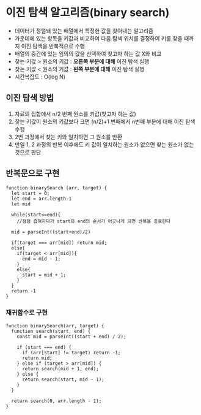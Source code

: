 # 이진 탐색 알고리즘(binary search)

- 데이터가 정렬돼 있는 배열에서 특정한 값을 찾아내는 알고리즘
- 가운데에 있는 항목을 키값과 비교하여 다음 탐색 위치를 결정하여 키를 찾을 때까지 이진 탐색을 반복적으로 수행
- 배열의 중간에 있는 임의의 값을 선택하여 찾고자 하는 값 X와 비교
- 찾는 키값 > 원소의 키값 : **오른쪽 부분에 대해** 이진 탐색 실행
- 찾는 키값 < 원소의 키값 : **왼쪽 부분에 대해** 이진 탐색 실행
- 시간복잡도 : O(log N)

## 이진 탐색 방법

1. 자료의 집합에서 n/2 번째 원소를 키값(찾고자 하는 값)
2. 찾는 키값이 원소의 키값보다 크면 (n/2)+1 번째에서 n번째 부분에 대해 이진 탐색 수행
3. 2번 과정에서 찾는 키와 일치하면 그 원소를 반환
4. 만일 1, 2 과정의 반복 이후에도 키 값이 일치하는 원소가 없으면 찾는 원소가 없는 것으로 판단

## 반복문으로 구현

```
function binarySearch (arr, target) {
  let start = 0;
  let end = arr.length-1
  let mid

  while(start<=end){
    //점점 좁혀지다가 start와 end의 순서가 어긋나게 되면 반복을 종료한다

  mid = parseInt((start+end)/2)

  if(target === arr[mid]) return mid;
  else{
    if(target < arr[mid]){
      end = mid - 1;
    }
    else{
      start = mid + 1;
    }
  }
  return -1
}
```

### 재귀함수로 구현

```
function binarySearch(arr, target) {
  function search(start, end) {
    const mid = parseInt((start + end) / 2);

    if (start === end) {
      if (arr[start] != target) return -1;
      return mid;
    } else if (target > arr[mid]) {
      return search(mid + 1, end);
    } else {
      return search(start, mid - 1);
    }
  }

  return search(0, arr.length - 1);
}
```
